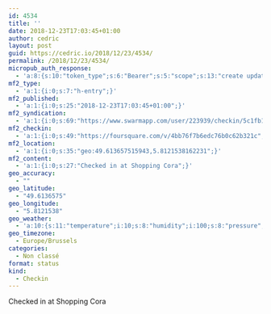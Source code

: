 ```yaml
---
id: 4534
title: ''
date: 2018-12-23T17:03:45+01:00
author: cedric
layout: post
guid: https://cedric.io/2018/12/23/4534/
permalink: /2018/12/23/4534/
micropub_auth_response:
  - 'a:8:{s:10:"token_type";s:6:"Bearer";s:5:"scope";s:13:"create update";s:2:"me";s:18:"https://cedric.io/";s:9:"issued_by";s:45:"https://cedric.io/wp-json/indieauth/1.0/token";s:9:"client_id";s:27:"https://ownyourswarm.p3k.io";s:9:"issued_at";i:1542614471;s:4:"user";i:1;s:13:"last_accessed";i:1545581043;}'
mf2_type:
  - 'a:1:{i:0;s:7:"h-entry";}'
mf2_published:
  - 'a:1:{i:0;s:25:"2018-12-23T17:03:45+01:00";}'
mf2_syndication:
  - 'a:1:{i:0;s:69:"https://www.swarmapp.com/user/223939/checkin/5c1fb1e1a9e402002c279528";}'
mf2_checkin:
  - 'a:1:{i:0;s:49:"https://foursquare.com/v/4bb76f7b6edc76b0c62b321c";}'
mf2_location:
  - 'a:1:{i:0;s:35:"geo:49.613657515943,5.8121538162231";}'
mf2_content:
  - 'a:1:{i:0;s:27:"Checked in at Shopping Cora";}'
geo_accuracy:
  - ""
geo_latitude:
  - "49.6136575"
geo_longitude:
  - "5.8121538"
geo_weather:
  - 'a:10:{s:11:"temperature";i:10;s:8:"humidity";i:100;s:8:"pressure";i:1015;s:10:"cloudiness";i:90;s:4:"wind";a:2:{s:5:"speed";d:7.7;s:6:"degree";i:250;}s:7:"summary";s:23:"light intensity drizzle";s:4:"icon";s:11:"wi-sprinkle";s:10:"visibility";i:3000;s:7:"sunrise";s:25:"2018-12-23T08:31:39+01:00";s:6:"sunset";s:25:"2018-12-23T16:39:55+01:00";}'
geo_timezone:
  - Europe/Brussels
categories:
  - Non classé
format: status
kind:
  - Checkin
---
```

Checked in at Shopping Cora